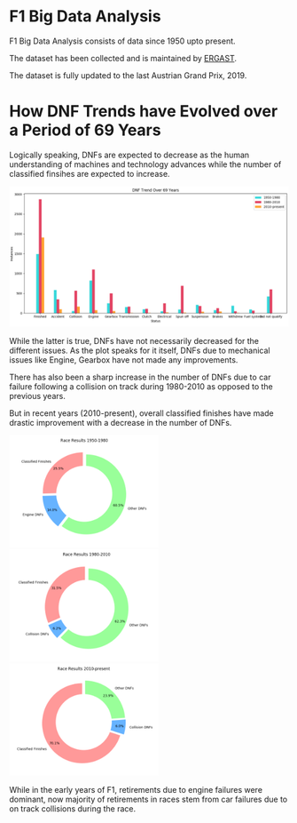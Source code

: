 # F1 Big Data Analysis
F1 Big Data Analysis consists of data since 1950 upto present.

The dataset has been collected and is maintained by <a href="https://ergast.com/mrd/">ERGAST</a>.

The dataset is fully updated to the last Austrian Grand Prix, 2019.

# How DNF Trends have Evolved over a Period of 69 Years

Logically speaking, DNFs are expected to decrease as the human understanding of machines and technology advances while the number of classified finsihes are expected to increase. 

![DNF-Trend](screenshots/s_dnf.png)

While the latter is true, DNFs have not necessarily decreased for the different issues. 
As the plot speaks for it itself, DNFs due to mechanical issues like Engine, Gearbox have not made any improvements. 

There has also been a sharp increase in the number of DNFs due to car failure following a collision on track during 1980-2010 as opposed to the previous years.

But in recent years (2010-present), overall classified finishes have made drastic improvement with a decrease in the number of DNFs.

<img src="screenshots/1950-1980.png" width="270px"/> <img src="screenshots/1980-2010.png" width="270px"/> <img src="screenshots/Present_Generation.png" width="270px"/>

While in the early years of F1, retirements due to engine failures were dominant, now majority of retirements in races stem from car failures due to on track collisions during the race.
